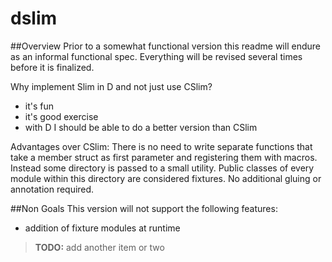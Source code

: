 # dslim
##Overview
Prior to a somewhat functional version this readme will endure as an informal functional spec.
Everything will be revised several times before it is finalized.

Why implement Slim in D and not just use CSlim?
- it's fun
- it's good exercise
- with D I should be able to do a better version than CSlim

Advantages over CSlim:
There is no need to write separate functions that take a member struct as first parameter and registering them with macros. Instead some directory is passed to a small utility. Public classes of every module within this directory are considered fixtures. No additional gluing or annotation required.

##Non Goals
This version will not support the following features:
- addition of fixture modules at runtime
> **TODO:**
> add another item or two
